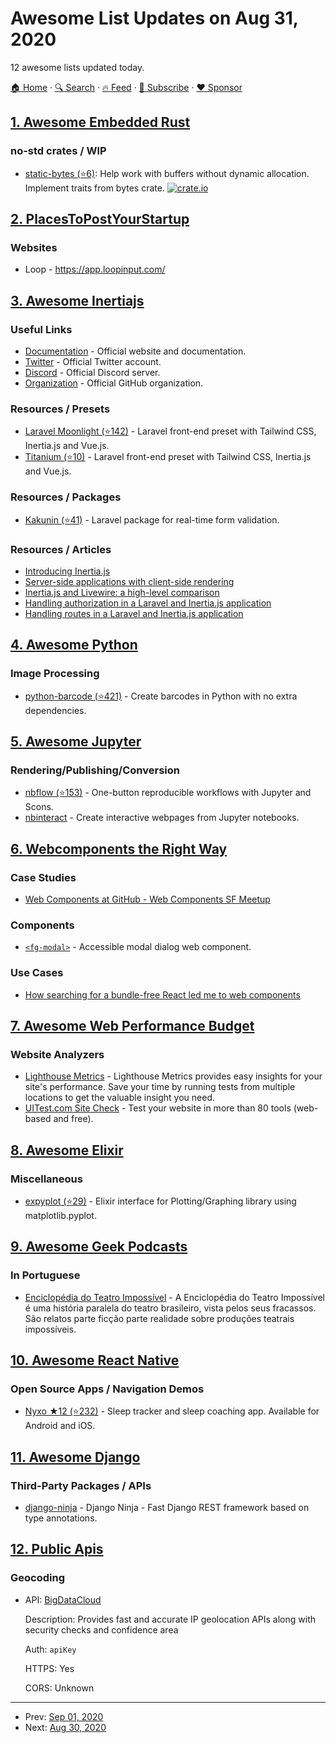 # Awesome List Updates on Aug 31, 2020

12 awesome lists updated today.

[🏠 Home](/README.md) · [🔍 Search](https://www.trackawesomelist.com/search/) · [🔥 Feed](https://www.trackawesomelist.com/rss.xml) · [📮 Subscribe](https://trackawesomelist.us17.list-manage.com/subscribe?u=d2f0117aa829c83a63ec63c2f&id=36a103854c) · [❤️  Sponsor](https://github.com/sponsors/theowenyoung)



## [1. Awesome Embedded Rust](/content/rust-embedded/awesome-embedded-rust/README.md)

### no-std crates / WIP

*   [static-bytes (⭐6)](https://github.com/xoac/static-bytes): Help work with buffers without dynamic allocation. Implement traits from bytes crate. [![crate.io](https://img.shields.io/crates/v/static-bytes.svg)](https://crates.io/crates/static-bytes)

## [2. PlacesToPostYourStartup](/content/mmccaff/PlacesToPostYourStartup/README.md)

### Websites

*   Loop - <https://app.loopinput.com/>

## [3. Awesome Inertiajs](/content/innocenzi/awesome-inertiajs/README.md)

### Useful Links

*   [Documentation](http://inertiajs.com) - Official website and documentation.
*   [Twitter](https://twitter.com/inertiajs) - Official Twitter account.
*   [Discord](https://discord.gg/gwgxN8Y) - Official Discord server.
*   [Organization](https://github.com/inertiajs) - Official GitHub organization.

### Resources / Presets

*   [Laravel Moonlight (⭐142)](https://github.com/TitasGailius/laravel-moonlight) - Laravel front-end preset with Tailwind CSS, Inertia.js and Vue.js.
*   [Titanium (⭐10)](https://github.com/usetitanium/inertia) - Laravel front-end preset with Tailwind CSS, Inertia.js and Vue.js.

### Resources / Packages

*   [Kakunin (⭐41)](https://github.com/Juhlinus/kakunin) - Laravel package for real-time form validation.

### Resources / Articles

*   [Introducing Inertia.js](https://reinink.ca/articles/introducing-inertia-js)
*   [Server-side applications with client-side rendering](https://reinink.ca/articles/server-side-apps-with-client-side-rendering)
*   [Inertia.js and Livewire: a high-level comparison](https://sebastiandedeyne.com/inertia-js-and-livewire-a-high-level-comparison/)
*   [Handling authorization in a Laravel and Inertia.js application](https://sebastiandedeyne.com/handling-authorization-in-a-laravel-and-inertia-application/)
*   [Handling routes in a Laravel and Inertia.js application](https://sebastiandedeyne.com/handling-routes-in-a-laravel-inertia-application/)

## [4. Awesome Python](/content/vinta/awesome-python/README.md)

### Image Processing

*   [python-barcode (⭐421)](https://github.com/WhyNotHugo/python-barcode) - Create barcodes in Python with no extra dependencies.

## [5. Awesome Jupyter](/content/markusschanta/awesome-jupyter/README.md)

### Rendering/Publishing/Conversion

*   [nbflow (⭐153)](https://github.com/jhamrick/nbflow) - One-button reproducible workflows with Jupyter and Scons.
*   [nbinteract](https://www.nbinteract.com) - Create interactive webpages from Jupyter notebooks.

## [6. Webcomponents the Right Way](/content/mateusortiz/webcomponents-the-right-way/README.md)

### Case Studies

*   [Web Components at GitHub - Web Components SF Meetup](https://www.infoq.com/news/2020/08/web-components-sf-meetup-2020/)

### Components

*   [`<fg-modal>`](https://github.com/filamentgroup/fg-modal) - Accessible modal dialog web component.

### Use Cases

*   [How searching for a bundle-free React led me to web components](https://www.bryanbraun.com/2020/08/31/how-searching-for-a-bundle-free-react-led-me-to-web-components/)

## [7. Awesome Web Performance Budget](/content/pajaydev/awesome-web-performance-budget/README.md)

### Website Analyzers

*   [Lighthouse Metrics](https://lighthouse-metrics.com/) - Lighthouse Metrics provides easy insights for your site's performance. Save your time by running tests from multiple locations to get the valuable insight you need.
*   [UITest.com Site Check](https://uitest.com/check/) - Test your website in more than 80 tools (web-based and free).

## [8. Awesome Elixir](/content/h4cc/awesome-elixir/README.md)

### Miscellaneous

*   [expyplot (⭐29)](https://github.com/MaxStrange/expyplot) - Elixir interface for Plotting/Graphing library using matplotlib.pyplot.

## [9. Awesome Geek Podcasts](/content/ayr-ton/awesome-geek-podcasts/README.md)

### In Portuguese

*   [Enciclopédia do Teatro Impossível](https://open.spotify.com/show/36EnYAg6C1szSmbryeavXb?si=Htx1pbzGSp61pqyVvxbrRw) - A Enciclopédia do Teatro Impossível é uma história paralela do teatro brasileiro, vista pelos seus fracassos. São relatos parte ficção parte realidade sobre produções teatrais impossíveis.

## [10. Awesome React Native](/content/jondot/awesome-react-native/README.md)

### Open Source Apps / Navigation Demos

*   [Nyxo ★12 (⭐232)](https://github.com/hello-nyxo/nyxo-app) - Sleep tracker and sleep coaching app. Available for Android and iOS.

## [11. Awesome Django](/content/wsvincent/awesome-django/README.md)

### Third-Party Packages / APIs

*   [django-ninja](https://django-ninja.rest-framework.com/) - Django Ninja - Fast Django REST framework based on type annotations.

## [12. Public Apis](/content/public-apis/public-apis/README.md)

### Geocoding

- API: [BigDataCloud](https://www.bigdatacloud.com/ip-geolocation-apis)

  Description: Provides fast and accurate IP geolocation APIs along with security checks and confidence area

  Auth: `apiKey`

  HTTPS: Yes

  CORS: Unknown



---

- Prev: [Sep 01, 2020](/content/2020/09/01/README.md)
- Next: [Aug 30, 2020](/content/2020/08/30/README.md)